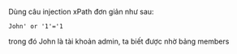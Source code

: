 Dùng câu injection xPath đơn giản như sau:

`John' or '1'='1`

trong đó John là tài khoản admin, ta biết được nhờ bảng members

